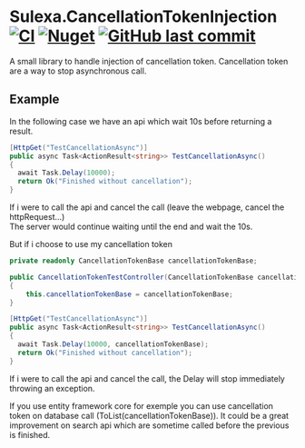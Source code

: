# Sulexa.CancellationTokenInjection [![CI](https://github.com/Sulexa/Sulexa.CancellationTokenInjection/actions/workflows/CICD.yml/badge.svg?branch=main)](https://github.com/Sulexa/Sulexa.CancellationTokenInjection/actions/workflows/CICD.yml) [![Nuget](https://img.shields.io/nuget/v/Sulexa.CancellationTokenInjection.svg?style=flat)](https://www.nuget.org/packages/EFCoreChangeReport) [![GitHub last commit](https://img.shields.io/github/last-commit/Sulexa/Sulexa.CancellationTokenInjection.svg?style=flat)](https://github.com/Sulexa/EFCoreChangeReport/commits/master)

A small library to handle injection of cancellation token.
Cancellation token are a way to stop asynchronous call.

## Example

In the following case we have an api which wait 10s before returning a result.
```csharp
[HttpGet("TestCancellationAsync")]
public async Task<ActionResult<string>> TestCancellationAsync()
{
  await Task.Delay(10000);
  return Ok("Finished without cancellation");
}
```
If i were to call the api and cancel the call (leave the webpage, cancel the httpRequest...)  
The server would continue waiting until the end and wait the 10s.

But if i choose to use my cancellation token
```csharp
private readonly CancellationTokenBase cancellationTokenBase;

public CancellationTokenTestController(CancellationTokenBase cancellationTokenBase)
{
    this.cancellationTokenBase = cancellationTokenBase;
}

[HttpGet("TestCancellationAsync")]
public async Task<ActionResult<string>> TestCancellationAsync()
{
  await Task.Delay(10000, cancellationTokenBase);
  return Ok("Finished without cancellation");
}
```
If i were to call the api and cancel the call, the Delay will stop immediately throwing an exception.

If you use entity framework core for exemple you can use cancellation token on database call (ToList(cancellationTokenBase)).
It could be a great improvement on search api which are sometime called before the previous is finished.

